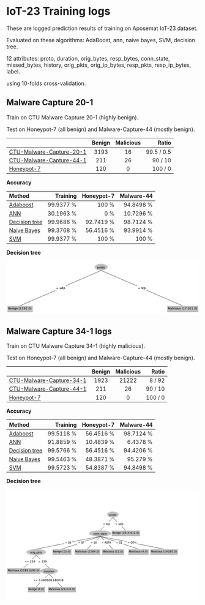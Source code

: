 # IoT-23 Training logs

These are logged prediction results of training on Aposemat IoT-23 dataset.

Evaluated on these algorithms: AdaBoost, ann, naive bayes, SVM, decision tree.

12 attributes: proto, duration, orig_bytes, resp_bytes, conn_state, 
missed_bytes, history, orig_pkts, orig_ip_bytes, resp_pkts, resp_ip_bytes, 
label.

using 10-folds cross-validation.

## Malware Capture 20-1

Train on CTU Malware Capture 20-1 (highly benign).

Test on Honeypot-7 (all benign) and Malware-Capture-44 (mostly benign).

|                               | Benign | Malicious |      Ratio | 
|-------------------------------|:------:|:---------:|-----------:|
| [CTU-Malware-Capture-20-1][1] |  3193  |    16     | 99.5 / 0.5 |
| [CTU-Malware-Capture-44-1][2] |  211   |    26     |    90 / 10 |
| [Honeypot-7][4]               |  120   |     0     |    100 / 0 |

**Accuracy**

| Method               |  Training | Honeypot-7 | Malware-44 |
|:---------------------|----------:|-----------:|-----------:|
| [Adaboost][AB0]      | 99.9377 % |      100 % |  94.8498 % |
| [ANN][AN0]           | 30.1963 % |        0 % |  10.7296 % |
| [Decision tree][DT0] | 99.9688 % |  92.7419 % |  98.7124 % |
| [Naive Bayes][NB0]   | 99.3768 % |  56.4516 % |  93.9914 % |
| [SVM][SV0]           | 99.9377 % |      100 % |      100 % |  

**Decision tree**

![img](20-1-tree.png)

## Malware Capture 34-1 logs

Train on CTU Malware Capture 34-1 (highly malicious).

Test on Honeypot-7 (all benign) and Malware-Capture-44 (mostly benign).

|                               | Benign | Malicious |   Ratio | 
|-------------------------------|:------:|:---------:|--------:|
| [CTU-Malware-Capture-34-1][3] |  1923  |   21222   |  8 / 92 |
| [CTU-Malware-Capture-44-1][2] |  211   |    26     | 90 / 10 |
| [Honeypot-7][4]               |  120   |     0     | 100 / 0 |

**Accuracy**

| Method               |  Training | Honeypot-7 | Malware-44 |
|:---------------------|----------:|-----------:|-----------:|
| [Adaboost][AB1]      | 99.5118 % |  56.4516 % |  98.7124 % |
| [ANN][AN1]           | 91.8859 % |  10.4839 % |   6.4378 % |
| [Decision tree][DT1] | 99.5766 % |  56.4516 % |  94.4206 % |
| [Naive Bayes][NB1]   | 99.5463 % |  48.3871 % |   95.279 % |
| [SVM][SV1]           | 99.5723 % |  54.8387 % |  94.8498 % |  

**Decision tree**

![img](34-1-tree.png)

[1]: https://github.com/iotcad/sensor-data/blob/611d9ff5e768c74fc8a5f7ea2ef52a974b85eeae/iot-23/CTU-Malware-Capture-20-1-labeled.csv
[2]: https://github.com/iotcad/sensor-data/blob/611d9ff5e768c74fc8a5f7ea2ef52a974b85eeae/iot-23/CTU-Malware-Capture-44-1-labeled.csv
[3]: https://github.com/iotcad/sensor-data/blob/611d9ff5e768c74fc8a5f7ea2ef52a974b85eeae/iot-23/CTU-Malware-Capture-34-1-labeled.csv
[4]: https://github.com/iotcad/sensor-data/blob/611d9ff5e768c74fc8a5f7ea2ef52a974b85eeae/iot-23/CTU-Honeypot-Capture-7-1-labeled.csv

[AB0]: 20-1-adaboost
[AN0]: 20-1-ann
[DT0]: 20-1-tree
[NB0]: 20-1-bayes
[SV0]: 20-1-svm

[AB1]: 34-1-adaboost
[AN1]: 34-1-ann
[DT1]: 34-1-tree
[NB1]: 34-1-bayes
[SV1]: 34-1-svm

